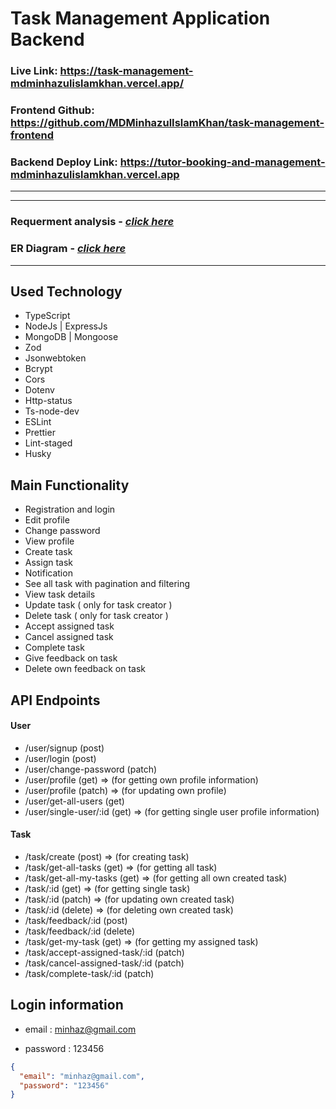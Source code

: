 # **Task Management Application Backend**

### **Live Link: https://task-management-mdminhazulislamkhan.vercel.app/**

### **Frontend Github: https://github.com/MDMinhazulIslamKhan/task-management-frontend**

### **Backend Deploy Link: https://tutor-booking-and-management-mdminhazulislamkhan.vercel.app**

---

---

### **Requerment analysis - [_click here_](https://docs.google.com/document/d/19VdmRYnKdyV4vzuzAb0x4BTecCNzcznHKVlfpNs8PCQ/edit?usp=drive_link)**

### **ER Diagram - [_click here_](https://docs.google.com/document/d/19VdmRYnKdyV4vzuzAb0x4BTecCNzcznHKVlfpNs8PCQ/edit?usp=sharing)**

---

## Used Technology

- TypeScript
- NodeJs | ExpressJs
- MongoDB | Mongoose
- Zod
- Jsonwebtoken
- Bcrypt
- Cors
- Dotenv
- Http-status
- Ts-node-dev
- ESLint
- Prettier
- Lint-staged
- Husky

## Main Functionality

- Registration and login
- Edit profile
- Change password
- View profile
- Create task
- Assign task
- Notification
- See all task with pagination and filtering
- View task details
- Update task ( only for task creator )
- Delete task ( only for task creator )
- Accept assigned task
- Cancel assigned task
- Complete task
- Give feedback on task
- Delete own feedback on task

## API Endpoints

#### User

- /user/signup (post)
- /user/login (post)
- /user/change-password (patch)
- /user/profile (get) ⇒ (for getting own profile information)
- /user/profile (patch) ⇒ (for updating own profile)
- /user/get-all-users (get)
- /user/single-user/:id (get) ⇒ (for getting single user profile information)

#### Task

- /task/create (post) ⇒ (for creating task)
- /task/get-all-tasks (get) ⇒ (for getting all task)
- /task/get-all-my-tasks (get) ⇒ (for getting all own created task)
- /task/:id (get) ⇒ (for getting single task)
- /task/:id (patch) ⇒ (for updating own created task)
- /task/:id (delete) ⇒ (for deleting own created task)
- /task/feedback/:id (post)
- /task/feedback/:id (delete)
- /task/get-my-task (get) ⇒ (for getting my assigned task)
- /task/accept-assigned-task/:id (patch)
- /task/cancel-assigned-task/:id (patch)
- /task/complete-task/:id (patch)

## Login information

- email : minhaz@gmail.com

- password : 123456

```json
{
  "email": "minhaz@gmail.com",
  "password": "123456"
}
```
